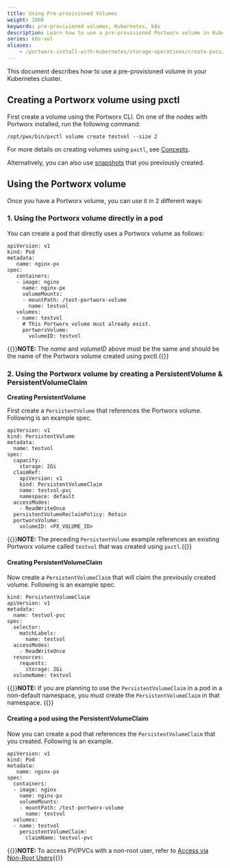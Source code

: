 ```yaml
---
title: Using Pre-provisioned Volumes
weight: 1000
keywords: pre-provisioned volumes, Kubernetes, k8s
description: Learn how to use a pre-provisioned Portworx volume in Kubernetes
series: k8s-vol
aliases:
    - /portworx-install-with-kubernetes/storage-operations/create-pvcs/using-preprovisioned-volumes/
---
```

This document describes how to use a pre-provisioned volume in your Kubernetes cluster.

## Creating a Portworx volume using pxctl

First create a volume using the Portworx CLI. On one of the nodes with Portworx installed, run the following command:

```text
/opt/pwx/bin/pxctl volume create testvol --size 2
```

For more details on creating volumes using `pxctl`, see [Concepts](/concepts).

Alternatively, you can also use [snapshots](/reference/cli/snapshots/) that you previously created.

## Using the Portworx volume

Once you have a Portworx volume, you can use it in 2 different ways:

### 1. Using the Portworx volume directly in a pod

You can create a pod that directly uses a Portworx volume as follows:

```text
apiVersion: v1
kind: Pod
metadata:
   name: nginx-px
spec:
   containers:
   - image: nginx
     name: nginx-px
     volumeMounts:
     - mountPath: /test-portworx-volume
       name: testvol
   volumes:
   - name: testvol
     # This Portworx volume must already exist.
     portworxVolume:
       volumeID: testvol
```

{{<info>}}**NOTE:** The _name_ and _volumeID_ above must be the same and should be the name of the Portworx volume created using pxctl.{{</info>}}

### 2. Using the Portworx volume by creating a PersistentVolume & PersistentVolumeClaim

**Creating PersistentVolume**

First create a `PersistentVolume` that references the Portworx volume. Following is an example spec.

```text
apiVersion: v1
kind: PersistentVolume
metadata:
  name: testvol
spec:
  capacity:
    storage: 2Gi
  claimRef:
    apiVersion: v1
    kind: PersistentVolumeClaim
    name: testvol-pvc
    namespace: default
  accessModes:
    - ReadWriteOnce
  persistentVolumeReclaimPolicy: Retain
  portworxVolume:
    volumeID: <PX_VOLUME_ID>
```

{{<info>}}**NOTE:** The preceding `PersistentVolume` example references an existing Portworx volume called `testvol` that was created using `pxctl`.{{</info>}}

#### Creating PersistentVolumeClaim

Now create a `PersistentVolumeClaim` that will claim the previously created volume. Following is an example spec.

```text
kind: PersistentVolumeClaim
apiVersion: v1
metadata:
  name: testvol-pvc
spec:
  selector:
    matchLabels:
      name: testvol
  accessModes:
    - ReadWriteOnce
  resources:
    requests:
      storage: 2Gi
  volumeName: testvol
```

{{<info>}}**NOTE:** If you are planning to use the `PersistentVolumeClaim` in a pod in a non-default namespace, you must create the `PersistentVolumeClaim` in that namespace.
{{</info>}}

#### Creating a pod using the PersistentVolumeClaim

Now you can create a pod that references the `PersistentVolumeClaim` that you created. Following is an example.

```text
apiVersion: v1
kind: Pod
metadata:
   name: nginx-px
spec:
  containers:
  - image: nginx
    name: nginx-px
    volumeMounts:
    - mountPath: /test-portworx-volume
      name: testvol
  volumes:
  - name: testvol
    persistentVolumeClaim:
      claimName: testvol-pvc
```

{{<info>}}**NOTE:** To access PV/PVCs with a non-root user, refer to [Access via Non-Root Users](/operations/operate-kubernetes/storage-operations/create-pvcs/access-via-non-root-users){{</info>}}
